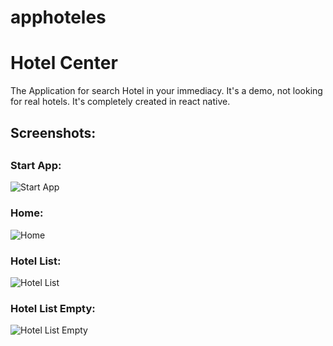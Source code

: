 # apphoteles

<h1>Hotel Center</h1>
The Application for search Hotel in your immediacy. It's a demo, not looking for real hotels.
It's completely created in react native.
<h2>Screenshots:<h2>

<h3>Start App:</h3>

![Start App](https://i.imgur.com/jT9Bx6R.png)

<h3>Home:</h3>

![Home](https://i.imgur.com/UyhY4Fp.png)

<h3>Hotel List:</h3>

![Hotel List](https://i.imgur.com/R6Vx42m.png)

<h3>Hotel List Empty:</h3>

![Hotel List Empty](https://i.imgur.com/SIZrxB9.png)




